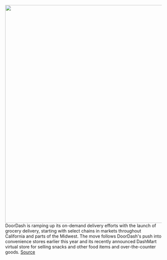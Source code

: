 <img src='https://cdn.vox-cdn.com/thumbor/H4Dtqsxg06tDpssR1sNJjuK0jJE=/0x0:2040x1360/1200x800/filters:focal(857x517:1183x843)/cdn.vox-cdn.com/uploads/chorus_image/image/67232298/acastro_190724_1777_doordash_0002.0.0.jpg' width='700px' /><br/>
DoorDash is ramping up its on-demand delivery efforts with the launch of grocery delivery, starting with select chains in markets throughout California and parts of the Midwest. The move follows DoorDash's push into convenience stores earlier this year and its recently announced DashMart virtual store for selling snacks and other food items and over-the-counter goods.
<a href='https://www.theverge.com/2020/8/20/21376552/doordash-grocery-delivery-amazon-instacart-compete-launch-california-midwest'> Source <a/>